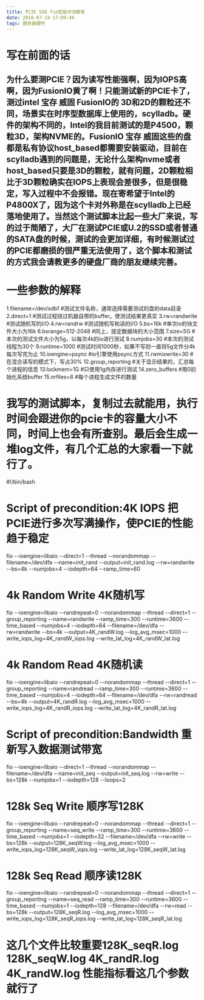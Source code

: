 ```yaml
---
title: PCIE SSD fio性能评测脚本
date: 2018-07-19 17:09:44
tags: 服务器硬件
---
```

# 写在前面的话
## 为什么要测PCIE？因为读写性能强啊，因为IOPS高啊，因为FusionIO黄了啊！只能测试新的PCIE卡了，测过intel 宝存 威固 FusionIO的 3D和2D的颗粒还不同，场景实在时序型数据库上使用的，scylladb。硬件的架构不同的，Intel的我目前测试的是P4500，颗粒3D，架构NVME的。FusionIO 宝存 威固这些的盘都是私有协议host_based都需要安装驱动，目前在scylladb遇到的问题是，无论什么架构nvme或者host_based只要是3D的颗粒，就有问题，2D颗粒相比于3D颗粒确实在IOPS上表现会差很多，但是很稳定，写入过程中不会报错。现在寄希望于Intel的P4800X了，因为这个卡对外称是在scylladb上已经落地使用了。当然这个测试脚本比起一些大厂来说，写的过于简陋了，大厂在测试PCIE或U.2的SSD或者普通的SATA盘的时候，测试的会更加详细，有时候测试过的PCIE都磨损的很严重无法使用了，这个脚本和测试的方式我会请教更多的硬盘厂商的朋友继续完善。
# 一些参数的解释
1.filename=/dev/sdb1    #测试文件名称，通常选择需要测试的盘的data目录
2.direct=1              #测试过程绕过机器自带的buffer。使测试结果更真实
3.rw=randwrite          #测试随机写的I/O
4.rw=randrw             #测试随机写和读的I/O
5.bs=16k                #单次io的块文件大小为16k
6.bsrange=512-2048      #同上，提定数据块的大小范围
7.size=5G               #本次的测试文件大小为5g，以每次4k的io进行测试
8.numjobs=30            #本次的测试线程为30个
9.runtime=1000          #测试时间1000秒，如果不写则一直将5g文件分4k每次写完为止
10.ioengine=psync       #io引擎使用psync方式
11.rwmixwrite=30        #在混合读写的模式下，写占30%
12.group_reporting      #关于显示结果的，汇总每个进程的信息
13.lockmem=1G           #只使用1g内存进行测试
14.zero_buffers         #用0初始化系统buffer
15.nrfiles=8            #每个进程生成文件的数量

# 我写的测试脚本，复制过去就能用，执行时间会跟进你的pcie卡的容量大小不同，时间上也会有所查别。最后会生成一堆log文件，有几个汇总的大家看一下就行了。

#!/bin/bash

# Script of precondition:4K IOPS 把PCIE进行多次写满操作，使PCIE的性能趋于稳定
fio --ioengine=libaio --direct=1 --thread --norandommap --filename=/dev/dfa --name=init_rand --output=init_rand.log --rw=randwrite --bs=4k --numjobs=4 --iodepth=64 --ramp_time=60 

# 4k Random Write 4K随机写
fio --ioengine=libaio --randrepeat=0 --norandommap --thread --direct=1 --group_reporting --name=randwrite --ramp_time=300 --runtime=3600 --time_based --numjobs=4 --iodepth=64 --filename=/dev/dfa --rw=randwrite --bs=4k --output=4K_randW.log --log_avg_msec=1000 --write_iops_log=4K_randW_iops.log --write_lat_log=4K_randW_lat.log

# 4k Random Read 4K随机读
fio --ioengine=libaio --randrepeat=0 --norandommap --thread --direct=1 --group_reporting --name=randread --ramp_time=300 --runtime=3600 --time_based --numjobs=4 --iodepth=64 --filename=/dev/dfa --rw=randread --bs=4k --output=4K_randR.log --log_avg_msec=1000 --write_iops_log=4K_randR_iops.log --write_lat_log=4K_randR_lat.log

# Script of precondition:Bandwidth 重新写入数据测试带宽
fio --ioengine=libaio --direct=1 --thread --norandommap --filename=/dev/dfa --name=init_seq --output=init_seq.log --rw=write --bs=128k --numjobs=1 --iodepth=128 --loops=2

# 128k Seq Write 顺序写128K
fio --ioengine=libaio --randrepeat=0 --norandommap --thread --direct=1 --group_reporting --name=seq_write --ramp_time=300 --runtime=3600 --time_based --numjobs=1 --iodepth=32 --filename=/dev/dfa --rw=write --bs=128k --output=128K_seqW.log --log_avg_msec=1000 --write_iops_log=128K_seqW_iops.log --write_lat_log=128K_seqW_lat.log

# 128k Seq Read 顺序读128K
fio --ioengine=libaio --randrepeat=0 --norandommap --thread --direct=1 --group_reporting --name=seq_read --ramp_time=300 --runtime=3600 --time_based --numjobs=1 --iodepth=128 --filename=/dev/dfa --rw=read --bs=128k --output=128K_seqR.log --log_avg_msec=1000 --write_iops_log=128K_seqR_iops.log --write_lat_log=128K_seqR_lat.log

# 这几个文件比较重要128K_seqR.log  128K_seqW.log  4K_randR.log  4K_randW.log 性能指标看这几个参数就行了

